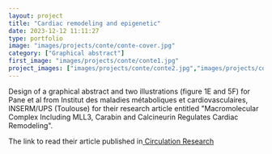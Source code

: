 ```yaml
---
layout: project
title: "Cardiac remodeling and epigenetic"
date: 2023-12-12 11:11:27
type: portfolio
image: "images/projects/conte/conte-cover.jpg"
category: ["Graphical abstract"]
first_image: "images/projects/conte/conte1.jpg"
project_images: ["images/projects/conte/conte2.jpg","images/projects/conte/conte4.jpg"]
---
```


Design of a graphical abstract and two illustrations (figure 1E and 5F) for Pane et al from Institut des maladies métaboliques et cardiovasculaires, INSERM/UPS (Toulouse) for their research article entitled "Macromolecular Complex Including MLL3, Carabin and Calcineurin Regulates Cardiac Remodeling".


The link to read their article published in<a href="https://www.ahajournals.org/doi/10.1161/CIRCRESAHA.123.323458"> Circulation Research</a>